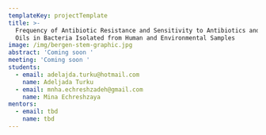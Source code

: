 ```yaml
---
templateKey: projectTemplate
title: >-
  Frequency of Antibiotic Resistance and Sensitivity to Antibiotics and Natural
  Oils in Bacteria Isolated from Human and Environmental Samples
image: /img/bergen-stem-graphic.jpg
abstract: 'Coming soon '
meeting: 'Coming soon '
students:
  - email: adelajda.turku@hotmail.com
    name: Adeljada Turku
  - email: mnha.echreshzadeh@gmail.com
    name: Mina Echreshzaya
mentors:
  - email: tbd
    name: tbd
---
```


